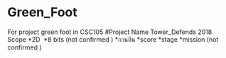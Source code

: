 # Green_Foot
For project green foot in CSC105
#Project Name Tower_Defends 2018 
Scope
  *2D
  *8 bits (not confirmed )
  *กวนตีน
  *score
  *stage
  *mission (not confirmed )
